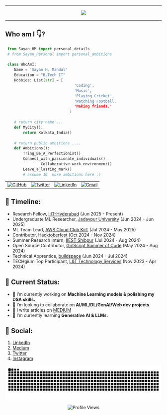 <hr>
<p align="center">
  <img src="https://readme-typing-svg.herokuapp.com?color=0d8eceF&size=30&center=true&vCenter=true&width=550&height=70&lines=Hey+There,+This+is+Sayan;Undergrad+ML+Researcher🧑‍🔬;Open+Source+Contributor💻;enthuastic+about+MLOps;+and+Generative+AI">
</p>
<hr>

<!--defining python code section-->

## Who am I :point_down:?
```python
 from Sayan_HM import personal_details
 # from Sayan_Personal import personal_ambitions
 
 class WhoAmI:
 	Name = 'Sayan H. Mandal'
	Education = "B.Tech IT"
	Hobbies: List[str] = [
                               'Coding',
                               'Music',
                               'Playing Cricket',
                               'Watching Football,
                               'Making friends.'
                             ]
			
	# return city name ...
	def MyCity():
		return Kolkata_India()
		
	# return public ambitions ....
	def Ambitions():
		Tring_Be_A_Perfectionist()
		Connect_with_passionate_individuals()
                Collaborative_work_environment()
		Leave_a_lasting_mark()
		# assume 10  more ambitions here ;)					
```

<table>
  <tr>
    <td><a href="https://github.com/Sayanjones"><img src="https://img.shields.io/github/followers/Sayanjones.svg?label=GitHub&style=social" alt="GitHub"></a></td>
    <td><a href="https://twitter.com/sayanjones7"><img src="https://img.shields.io/twitter/follow/sayanjones7?label=Twitter&style=social" alt="Twitter"></a></td>
    <td><a href="https://www.linkedin.com/in/sayan-mandal7"><img src="https://img.shields.io/badge/LinkedIn--_.svg?style=social&logo=linkedin" alt="LinkedIn"></a></td>
    <td><a href="mailto:sayanjones77@gmail.com"><img src="https://img.shields.io/badge/Gmail--_.svg?style=social&logo=gmail" alt="Gmail"></a></td>
  </tr>
</table>

## 🧭 Timeline:
- Research Fellow, [IIIT-Hyderabad](https://www.iiit.ac.in/) (Jun 2025 - Present)
- Undergraduate ML Researcher, [Jadavpur University](https://jadavpuruniversity.in/) (Jun 2024 - Jun 2025)
- ML Team Lead, [AWS Cloud Club KiiT](https://www.linkedin.com/company/aws-cloud-club-kiit/posts/?feedView=all) (Jul 2024 - May 2025)
- Contributor, [Hacktoberfest](https://hacktoberfest.com/) (Oct 2024 - Nov 2024)
- Summer Research Intern, [IIEST Shibpur](https://www.iiests.ac.in/) (Jul 2024 - Aug 2024)
- Open Source Contributor, [GirlScript Summer of Code](https://gssoc.girlscript.tech/) (May 2024 - Aug 2024)
- Technical Apprentice, [buildspace](https://buildspace.so/) (Jun 2024 - Jul 2024)
- TECHgium Top Participant, [L&T Technology Services](https://www.ltts.com/) (Nov 2023 - Apr 2024)





## 🚀 Current Status:
- 🔭 I’m currently working on **Machine Learning models & polishing my DSA skills.**
- 👯 I’m looking to collaborate on **AI/ML/DL/GenAI/Web dev projects.**
- 📝 I write articles on [MEDIUM](https://medium.com/@sayanmandal77777)
- 🌱 I’m currently learning **Generative AI & LLMs.**


## 👨 Social:

1. [LinkedIn](https://linkedin.com/in/sayan-mandal7)
2. [Medium](https://medium.com/@sayanmandal77777)
3. [Twitter](https://x.com/sayanjones7)
4. [Instagram](https://www.instagram.com/_tensors.hm_/)


<!-- Snake Animation -->
<div align="center">
  <img src="https://raw.githubusercontent.com/kaushikjadhav01/kaushikjadhav01/output/github-contribution-grid-snake.svg" alt="snake animation" />
</div>


<p align="center">
  <img src="https://komarev.com/ghpvc/?username=Sayanjones&label=Profile%20views&color=0e75b6&style=flat" alt="Profile Views" />
</p>
<!-- Footer -->

